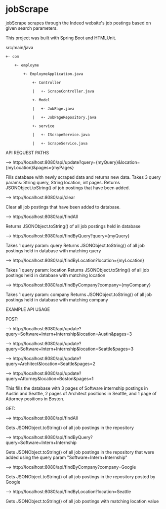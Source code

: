# jobScrape

jobScrape scrapes through the Indeed website's job postings based on given search parameters.

This project was built with Spring Boot and HTMLUnit.

src/main/java

    +- com
    
        +- employme
        
            +- EmploymeApplication.java
            
                +- Controller
                
                |   +- ScrapeController.java
                
                +- Model
                
                |   +- JobPage.java
                
                |   +- JobPageRepository.java
                
                +- service
                
                |   +- IScrapeService.java
                
                |   +- ScrapeService.java
                
              
API REQUEST PATHS

--> http://localhost:8080/api/update?query={myQuery}&location={myLocation}&pages={myPages}

Fills database with newly scraped data and returns new data.
Takes 3 query params: String query, String location, int pages.
Returns JSONObject.toString() of job postings that have been added.



--> http://localhost:8080/api/clear

Clear all job postings that have been added to database.



--> http://localhost:8080/api/findAll

Returns JSONObject.toString() of all job postings held in database



--> http://localhost:8080/api/findByQuery?query={myQuery}

Takes 1 query param: query
Returns JSONObject.toString() of all job postings held in database with matching query



--> http://localhost:8080/api/findByLocation?location={myLocation}

Takes 1 query param: location
Returns JSONObject.toString() of all job postings held in database with matching location



--> http://localhost:8080/api/findByCompany?company={myCompany}

Takes 1 query param: company
Returns JSONObject.toString() of all job postings held in database with matching company





EXAMPLE API USAGE


POST:

--> http://localhost:8080/api/update?query=Software+Intern+Internship&location=Austin&pages=3

--> http://localhost:8080/api/update?query=Software+Intern+Internship&location=Seattle&pages=3

--> http://localhost:8080/api/update?query=Architect&location=Seattle&pages=2

--> http://localhost:8080/api/update?query=Attorney&location=Boston&pages=1

This fills the database with 3 pages of Software internship postings in Austin and Seattle, 2 pages of Architect positions in Seattle, and 1 page of Attorney positions in Boston.


GET:

--> http://localhost:8080/api/findAll

Gets JSONObject.toString() of all job postings in the repository



--> http://localhost:8080/api/findByQuery?query=Software+Intern+Internship

Gets JSONObject.toString() of all job postings in the repository that were added using the query param "Software+Intern+Internship"



--> http://localhost:8080/api/findByCompany?company=Google

Gets JSONObject.toString() of all job postings in the repository posted by Google



--> http://localhost:8080/api/findByLocation?location=Seattle

Gets JSONObject.toString() of all job postings with matching location value

